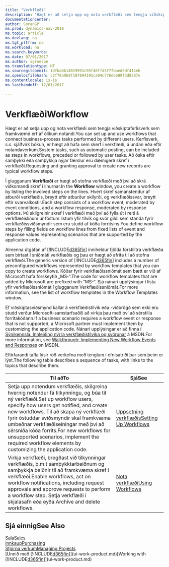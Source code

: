 ```yaml
---
title: "Verkflæði"
description: "Hægt er að setja upp og nota verkflæði sem tengja viðskiptaferlisverk sem framkvæmd erf af ólíkum notandi. Kerfisverk, s.s. sjálfvirk bókun, er hægt að hafa sem skerf í verkflæði, á undan eða eftir notandaverkum. Að óska eftir samþykki eða samþykkja nýjar færslur eru dæmigerð skref í verkflæði."
documentationcenter: 
author: SorenGP
ms.prod: dynamics-nav-2018
ms.topic: article
ms.devlang: na
ms.tgt_pltfrm: na
ms.workload: na
ms.search.keywords: 
ms.date: 07/01/2017
ms.author: sgroespe
ms.translationtype: HT
ms.sourcegitcommit: 1dfba8b14019991c95f40ffd5f7fbaed5df414eb
ms.openlocfilehash: c2f78a9b9f187894191ca04c776ebe89f3d8587e
ms.contentlocale: is-is
ms.lasthandoff: 12/01/2017

---
```

# <a name="workflow"></a><span data-ttu-id="b4ac4-105">Verkflæði</span><span class="sxs-lookup"><span data-stu-id="b4ac4-105">Workflow</span></span>
<span data-ttu-id="b4ac4-106">Hægt er að setja upp og nota verkflæði sem tengja viðskiptaferlisverk sem framkvæmd erf af ólíkum notandi.</span><span class="sxs-lookup"><span data-stu-id="b4ac4-106">You can set up and use workflows that connect business-process tasks performed by different users.</span></span> <span data-ttu-id="b4ac4-107">Kerfisverk, s.s. sjálfvirk bókun, er hægt að hafa sem skerf í verkflæði, á undan eða eftir notandaverkum.</span><span class="sxs-lookup"><span data-stu-id="b4ac4-107">System tasks, such as automatic posting, can be included as steps in workflows, preceded or followed by user tasks.</span></span> <span data-ttu-id="b4ac4-108">Að óska eftir samþykki eða samþykkja nýjar færslur eru dæmigerð skref í verkflæði.</span><span class="sxs-lookup"><span data-stu-id="b4ac4-108">Requesting and granting approval to create new records are typical workflow steps.</span></span>  

 <span data-ttu-id="b4ac4-109">Í glugganum **Verkflæði** er hægt að stofna verkflæði með því að skrá viðkomandi skref í línurnar.</span><span class="sxs-lookup"><span data-stu-id="b4ac4-109">In the **Workflow** window, you create a workflow by listing the involved steps on the lines.</span></span> <span data-ttu-id="b4ac4-110">Hvert skref samanstendur af atburði verkflæðis, breytt eftir atburður skilyrði, og verkflæðissvar, breytt eftir svarvalkostir.</span><span class="sxs-lookup"><span data-stu-id="b4ac4-110">Each step consists of a workflow event, moderated by event conditions, and a workflow response, moderated by response options.</span></span> <span data-ttu-id="b4ac4-111">Þú skilgreinir skref í verkflæði með því að fylla út í reiti á verkflæðislínum úr föstum listum yfir tilvik og svör gildi sem standa fyrir verkflæðissviðsmyndir sem eru studd af kóða forritsins.</span><span class="sxs-lookup"><span data-stu-id="b4ac4-111">You define workflow steps by filling fields on workflow lines from fixed lists of event and response values representing scenarios that are supported by the application code.</span></span>  

 <span data-ttu-id="b4ac4-112">Almenna útgáfan af [!INCLUDE[d365fin](includes/d365fin_md.md)] inniheldur fjölda forstilltra verkflæða sem birtast í sniðmáti verkflæðis og þau er hægt að afrita til að stofna verkflæði.</span><span class="sxs-lookup"><span data-stu-id="b4ac4-112">The generic version of [!INCLUDE[d365fin](includes/d365fin_md.md)] includes a number of preconfigured workflows represented by workflow templates that you can copy to create workflows.</span></span> <span data-ttu-id="b4ac4-113">Kóðar fyrir verkflæðissniðmát sem bætt er við af Microsoft hafa forskeytið „MS-“.</span><span class="sxs-lookup"><span data-stu-id="b4ac4-113">The code for workflow templates that are added by Microsoft are prefixed with “MS-“.</span></span> <span data-ttu-id="b4ac4-114">Sjá nánari upplýsingar í lista yfir verkflæðissniðmát í glugganum Verkflæðissniðmát.</span><span class="sxs-lookup"><span data-stu-id="b4ac4-114">For more information, see the list of workflow templates in the Workflow Templates window.</span></span>  

 <span data-ttu-id="b4ac4-115">Ef viðskiptasviðsmynd kallar á verkflæðistilvik eða -viðbrögð sem ekki eru studd verður Microsoft-samstarfsaðili að virkja þau með því að sérstilla forritakóðann.</span><span class="sxs-lookup"><span data-stu-id="b4ac4-115">If a business scenario requires a workflow event or response that is not supported, a Microsoft partner must implement them by customizing the application code.</span></span> <span data-ttu-id="b4ac4-116">Nánari upplýsingar er að finna í [Sýnikennsla: Innleiðing nýrra verkflæðistilvika og svörunar](https://msdn.microsoft.com/en-us/library/mt574349.aspx) á MSDN.</span><span class="sxs-lookup"><span data-stu-id="b4ac4-116">For more information, see [Walkthrough: Implementing New Workflow Events and Responses](https://msdn.microsoft.com/en-us/library/mt574349.aspx) on MSDN.</span></span>  

 <span data-ttu-id="b4ac4-117">Eftirfarandi tafla lýsir röð verkefna með tenglum í efnisatriði þar sem þeim er lýst.</span><span class="sxs-lookup"><span data-stu-id="b4ac4-117">The following table describes a sequence of tasks, with links to the topics that describe them.</span></span>  

|<span data-ttu-id="b4ac4-118">**Til að**</span><span class="sxs-lookup"><span data-stu-id="b4ac4-118">**To**</span></span>|<span data-ttu-id="b4ac4-119">**Sjá**</span><span class="sxs-lookup"><span data-stu-id="b4ac4-119">**See**</span></span>|  
|------------|-------------|  
|<span data-ttu-id="b4ac4-120">Setja upp notendum verkflæðis, skilgreina hvernig notendur fá tilkynningu, og búa til ný verkflæði.</span><span class="sxs-lookup"><span data-stu-id="b4ac4-120">Set up workflow users, specify how users get notified, and create new workflows.</span></span> <span data-ttu-id="b4ac4-121">Til að skapa ný verkflæði fyrir óstuddar sviðsmyndir skal framkvæma umbeðnar verkflæðiseiningar með því að sérsníða kóða forrits.</span><span class="sxs-lookup"><span data-stu-id="b4ac4-121">For new workflows for unsupported scenarios, implement the required workflow elements by customizing the application code.</span></span>|[<span data-ttu-id="b4ac4-122">Uppsetning verkflæðis</span><span class="sxs-lookup"><span data-stu-id="b4ac4-122">Setting Up Workflows</span></span>](across-set-up-workflows.md)|  
|<span data-ttu-id="b4ac4-123">Virkja verkflæði, bregðast við tilkynningar verkflæðis, þ.m.t samþykktarbeiðnum og samþykkja beiðnir til að framkvæma skref í verkflæði.</span><span class="sxs-lookup"><span data-stu-id="b4ac4-123">Enable workflows, act on workflow notifications, including request approvals and approve requests to perform a workflow step.</span></span> <span data-ttu-id="b4ac4-124">Setja verkflæði í skjalasafn eða eyða.</span><span class="sxs-lookup"><span data-stu-id="b4ac4-124">Archive and delete workflows.</span></span>|[<span data-ttu-id="b4ac4-125">Nota verkflæði</span><span class="sxs-lookup"><span data-stu-id="b4ac4-125">Using Workflows</span></span>](across-use-workflows.md)|  

## <a name="see-also"></a><span data-ttu-id="b4ac4-126">Sjá einnig</span><span class="sxs-lookup"><span data-stu-id="b4ac4-126">See Also</span></span>  
[<span data-ttu-id="b4ac4-127">Sala</span><span class="sxs-lookup"><span data-stu-id="b4ac4-127">Sales</span></span>](sales-manage-sales.md)  
[<span data-ttu-id="b4ac4-128">Innkaup</span><span class="sxs-lookup"><span data-stu-id="b4ac4-128">Purchasing</span></span>](purchasing-manage-purchasing.md)  
[<span data-ttu-id="b4ac4-129">Stjórna verkum</span><span class="sxs-lookup"><span data-stu-id="b4ac4-129">Managing Projects</span></span>](projects-manage-projects.md)  
<span data-ttu-id="b4ac4-130">[Unnið með [!INCLUDE[d365fin](includes/d365fin_md.md)]](ui-work-product.md)</span><span class="sxs-lookup"><span data-stu-id="b4ac4-130">[Working with [!INCLUDE[d365fin](includes/d365fin_md.md)]](ui-work-product.md)</span></span>

